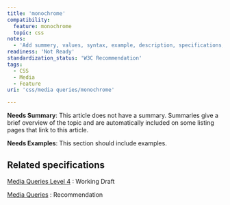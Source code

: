 ```yaml
---
title: 'monochrome'
compatibility:
  feature: monochrome
  topic: css
notes:
  - 'Add summery, values, syntax, example, description, specifications, compatibility.'
readiness: 'Not Ready'
standardization_status: 'W3C Recommendation'
tags:
  - CSS
  - Media
  - Feature
uri: 'css/media queries/monochrome'

---
```

**Needs Summary**: This article does not have a summary. Summaries give a brief overview of the topic and are automatically included on some listing pages that link to this article.

**Needs Examples**: This section should include examples.

## Related specifications

[Media Queries Level 4](http://www.w3.org/TR/mediaqueries-4/)
:   Working Draft

[Media Queries](http://www.w3.org/TR/css3-mediaqueries/)
:   Recommendation


